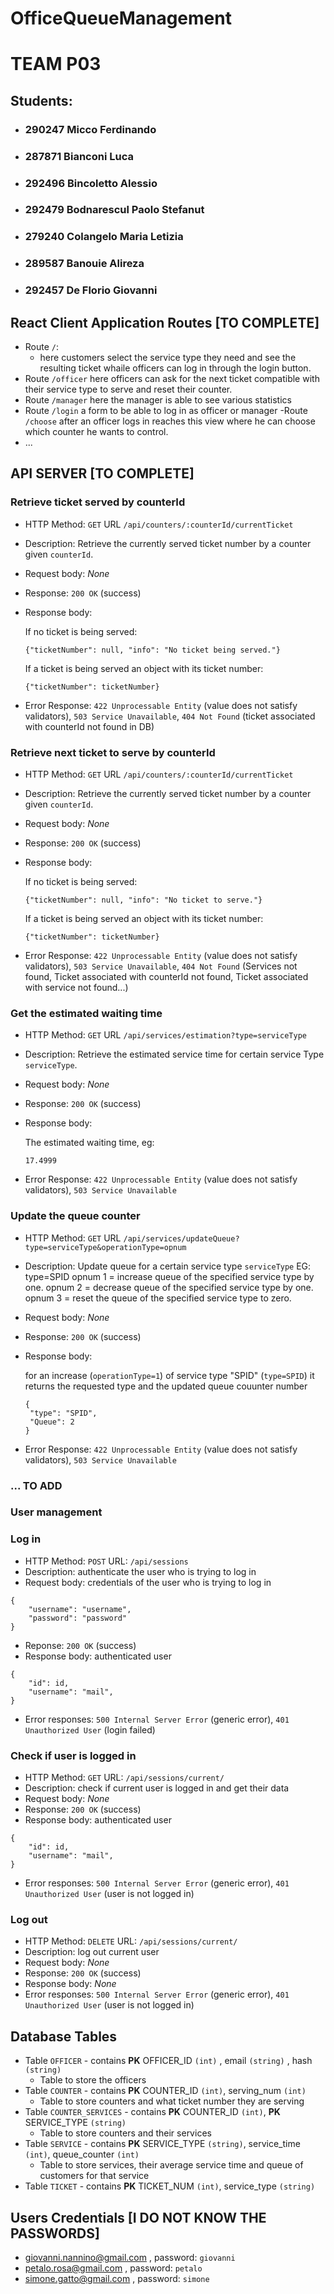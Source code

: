 # OfficeQueueManagement

# TEAM P03
## Students:
- ### 290247 Micco Ferdinando
- ### 287871 Bianconi Luca
- ### 292496 Bincoletto Alessio
- ### 292479 Bodnarescul Paolo Stefanut
- ### 279240 Colangelo Maria Letizia
- ### 289587 Banouie Alireza
- ### 292457 De Florio Giovanni

## React Client Application Routes [TO COMPLETE]

- Route `/`:
    - here customers select the service type they need and see the resulting ticket whaile officers can log in through the login button.
- Route `/officer` here officers can ask for the next ticket compatible with their service type to serve and reset their counter.
- Route `/manager` here the manager is able to see various statistics
- Route `/login` a form to be able to log in as officer or manager
-Route `/choose` after an officer logs in reaches this view where he can choose which counter he wants to control.
- ...

## API SERVER [TO COMPLETE]

### Retrieve ticket served by counterId
- HTTP Method: `GET` URL `/api/counters/:counterId/currentTicket`
- Description: Retrieve the currently served ticket number by a counter given `counterId`.
- Request body: _None_
- Response: `200 OK` (success)
- Response body: 

    If no ticket is being served:
    ```
    {"ticketNumber": null, "info": "No ticket being served."}
    ```
    If a ticket is being served an object with its ticket number:
    ```
    {"ticketNumber": ticketNumber}
    ```
- Error Response: `422 Unprocessable Entity` (value does not satisfy validators), `503 Service Unavailable`, `404 Not Found` (ticket associated with counterId not found in DB)

### Retrieve next ticket to serve by counterId
- HTTP Method: `GET` URL `/api/counters/:counterId/currentTicket`
- Description: Retrieve the currently served ticket number by a counter given `counterId`.
- Request body: _None_
- Response: `200 OK` (success)
- Response body: 

    If no ticket is being served:
    ```
    {"ticketNumber": null, "info": "No ticket to serve."}
    ```
    If a ticket is being served an object with its ticket number:
    ```
    {"ticketNumber": ticketNumber}
    ```
- Error Response: `422 Unprocessable Entity` (value does not satisfy validators), `503 Service Unavailable`, `404 Not Found` (Services not found, Ticket associated with counterId not found, Ticket associated with service not found...)

### Get the estimated waiting time
- HTTP Method: `GET` URL `/api/services/estimation?type=serviceType`
- Description: Retrieve the estimated service time for  certain service Type `serviceType`.
- Request body: _None_
- Response: `200 OK` (success)
- Response body: 

    The estimated waiting time, eg:
    ```
    17.4999
    
    ```
- Error Response: `422 Unprocessable Entity` (value does not satisfy validators), `503 Service Unavailable`

### Update the queue counter
- HTTP Method: `GET` URL `/api/services/updateQueue?type=serviceType&operationType=opnum`
- Description: Update queue for a certain service type `serviceType` EG: type=SPID
opnum 1 = increase queue of the specified service type by one.
opnum 2 = decrease queue of the specified service type by one.
opnum 3 = reset the queue of the specified service type to zero.
- Request body: _None_
- Response: `200 OK` (success)
- Response body: 

    for an increase (`operationType=1`) of service type "SPID" (`type=SPID`) it returns the requested type and the updated queue couunter number
    ```
    {
     "type": "SPID",
     "Queue": 2
    }
    
    ```
- Error Response: `422 Unprocessable Entity` (value does not satisfy validators), `503 Service Unavailable`
### ... TO ADD

### User management

### Log in
- HTTP Method: `POST` URL: `/api/sessions`
- Description: authenticate the user who is trying to log in
- Request body: credentials of the user who is trying to log in
```
{ 
    "username": "username",
    "password": "password"
}
``` 
- Reponse: `200 OK` (success)
- Response body: authenticated user
```
{ 
    "id": id,
    "username": "mail",
}
``` 
- Error responses: `500 Internal Server Error` (generic error), `401 Unauthorized User` (login failed)

### Check if user is logged in
- HTTP Method: `GET` URL: `/api/sessions/current/`
- Description: check if current user is logged in and get their data
- Request body: _None_
- Response: `200 OK` (success)
- Response body: authenticated user
```
{ 
    "id": id,
    "username": "mail",
}
``` 
  - Error responses: `500 Internal Server Error` (generic error), `401 Unauthorized User` (user is not logged in)

### Log out
- HTTP Method: `DELETE` URL: `/api/sessions/current/`
- Description: log out current user
- Request body: _None_
- Response: `200 OK` (success)
- Response body: _None_
- Error responses: `500 Internal Server Error` (generic error), `401 Unauthorized User` (user is not logged in)

## Database Tables

- Table `OFFICER` - contains **PK** OFFICER_ID `(int)` , email `(string)` , hash `(string)`
    - Table to store the officers
- Table `COUNTER` - contains **PK** COUNTER_ID `(int)`, serving_num `(int)`
    - Table to store counters and what ticket number they are serving
- Table `COUNTER_SERVICES` - contains **PK** COUNTER_ID `(int)`, **PK** SERVICE_TYPE `(string)`
    - Table to store counters and their services
- Table `SERVICE` - contains **PK** SERVICE_TYPE `(string)`, service_time `(int)`, queue_counter `(int)`
    - Table to store services, their average service time and queue of customers for that service
- Table `TICKET` - contains **PK** TICKET_NUM `(int)`, service_type `(string)`

## Users Credentials [I DO NOT KNOW THE PASSWORDS]

- giovanni.nannino@gmail.com , password: `giovanni`
- petalo.rosa@gmail.com , password: `petalo`
- simone.gatto@gmail.com , password: `simone` 
